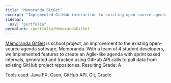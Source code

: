 ```yaml
---
title: "Memoranda GitGet"
excerpt: "Implemented GitHub interaction to existing open-source agenda software, Memoranda"
sidebar:
  nav: "portfolio"
permalink: /portfolio/MemorandaGitGet
---
```


[Memoranda GitGet](https://github.com/ser316asu-2018/braunfels) is school project, an improvement to the existing open-source
agenda software, Memoranda. With a team of 4 student developers, we implemented features to create an Agile-like agenda with sprint based intervals, generated
and tracked using GitHub API calls to pull data from existing GitHub project repositories. Resulting Grade: A
  
Tools used: Java FX, Gson, GitHub API, Git, Gradle